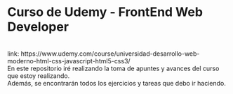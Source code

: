 # Curso de Udemy - FrontEnd Web Developer
<br>
link: https://www.udemy.com/course/universidad-desarrollo-web-moderno-html-css-javascript-html5-css3/
<br>
En este repositorio iré realizando la toma de apuntes y avances del curso que estoy realizando.
<br>
Además, se encontrarán todos los ejercicios y tareas que debo ir haciendo.